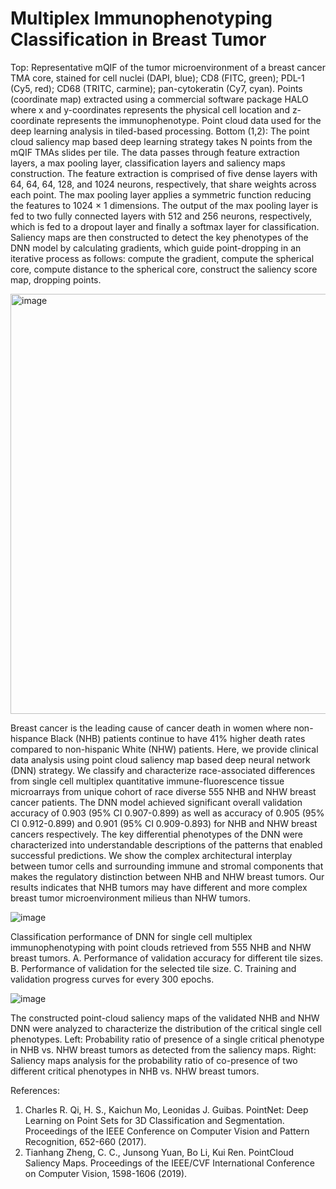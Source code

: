 # Multiplex Immunophenotyping Classification in Breast Tumor

Top: Representative mQIF of the tumor microenvironment of a breast cancer TMA core, stained for cell nuclei (DAPI, blue); CD8 (FITC, green); PDL-1 (Cy5, red); CD68 (TRITC, carmine); pan-cytokeratin (Cy7, cyan). Points (coordinate map) extracted using a commercial software package HALO where x and y-coordinates represents the physical cell location and z-coordinate represents the immunophenotype. Point cloud data used for the deep learning analysis in tiled-based processing. Bottom (1,2): The point cloud saliency map based deep learning strategy takes N points from the mQIF TMAs slides per tile. The data passes through feature extraction layers, a max pooling layer, classification layers and saliency maps construction. The feature extraction is comprised of five dense layers with 64, 64, 64, 128, and 1024 neurons, respectively, that share weights across each point. The max pooling layer applies a symmetric function reducing the features to 1024 × 1 dimensions. The output of the max pooling layer is fed to two fully connected layers with 512 and 256 neurons, respectively, which is fed to a dropout layer and finally a softmax layer for classification. Saliency maps are then constructed to detect the key phenotypes of the DNN model by calculating gradients, which guide point-dropping in an iterative process as follows: compute the gradient, compute the spherical core, compute distance to the spherical core, construct the saliency score map, dropping points.

<img width="672" alt="image" src="https://github.com/user-attachments/assets/4a06a653-7895-4e25-a087-1ff15a9edb54" />





Breast cancer is the leading cause of cancer death in women where non-hispance Black (NHB) patients continue to have 41% higher death rates compared to non-hispanic White (NHW) patients. Here, we provide clinical data analysis using point cloud saliency map based deep neural network (DNN) strategy. We classify and characterize race-associated differences from single cell multiplex quantitative immune-fluorescence tissue microarrays from unique cohort of race diverse 555 NHB and NHW breast cancer patients. The DNN model achieved significant overall validation accuracy of 0.903 (95% CI 0.907-0.899) as well as accuracy of 0.905 (95% CI 0.912-0.899) and 0.901 (95% CI 0.909-0.893) for NHB and NHW breast cancers respectively. The key differential phenotypes of the DNN were characterized into understandable descriptions of the patterns that enabled successful predictions. We show the complex architectural interplay between tumor cells and surrounding immune and stromal components that makes the regulatory distinction between NHB and NHW breast tumors. Our results indicates that NHB tumors may have different and more complex breast tumor microenvironment milieus than NHW tumors.


![image](https://github.com/user-attachments/assets/533f82d4-c7ff-4cfb-a9b4-957e5ac921d9)

Classification performance of DNN for single cell multiplex immunophenotyping with point clouds retrieved from 555 NHB and NHW breast tumors. A. Performance of validation accuracy for different tile sizes. B. Performance of validation for the selected tile size. C. Training and validation progress curves for every 300 epochs.

![image](https://github.com/user-attachments/assets/6fe3fc58-4fd3-4079-a7f0-0f7c1a489dcb)

The constructed point-cloud saliency maps of the validated NHB and NHW DNN were analyzed to characterize the distribution of the critical single cell phenotypes. Left: Probability ratio of presence of a single critical phenotype in NHB vs. NHW breast tumors as detected from the saliency maps. Right: Saliency maps analysis for the probability ratio of co-presence of two different critical phenotypes in NHB vs. NHW breast tumors. 




References:
1.	Charles R. Qi, H. S., Kaichun Mo, Leonidas J. Guibas. PointNet: Deep Learning on Point Sets for 3D Classification and Segmentation. Proceedings of the IEEE Conference on Computer Vision and Pattern Recognition, 652-660 (2017).
2.	Tianhang Zheng, C. C., Junsong Yuan, Bo Li, Kui Ren. PointCloud Saliency Maps. Proceedings of the IEEE/CVF International Conference on Computer Vision, 1598-1606 (2019).
